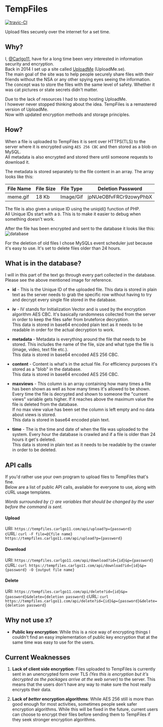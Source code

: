 # TempFiles
[![travic-CI](https://api.travis-ci.org/Carlgo11/TempFiles.svg?branch=master)](https://travis-ci.org/Carlgo11/TempFiles/)

Upload files securely over the internet for a set time.

## Why?
I, [@Carlgo11](https://github.com/Carlgo11/), have for a long time been very interested in information security and encryption.  
Back in 2014 I set up a site called [UploadMe](https://github.com/Carlgo11/UploadMe) (UploadMe.se).  
The main goal of the site was to help people securely share files with their friends without the NSA or any other spying eyes seeing the information.  
The concept was to store the files with the same level of safety. Whether it was cat pictures or state secrets didn't matter.  

Due to the lack of resources I had to stop hosting UploadMe.  
I however never stopped thinking about the idea. TempFiles is a remastered version of UploadMe.  
Now with updated encryption methods and storage principles.  

## How?

When a file is uploaded to TempFiles it is sent over HTTPS(TLS) to the server where it is encrypted using `AES 256 CBC` and then stored as a blob on MySQL.  
All metadata is also encrypted and stored there until someone requests to download it.  

The metadata is stored separately to the file content in an array. The array looks like this:

File Name | File Size | File Type | Deletion Password
 -------- | --------- | --------- | -----------------
meme.gif | 18 Kb | Image/Gif | jpNUeOBfvFRCr9zowyPhbX

The file is also given a unique ID using the uniqid() function of PHP.  
All Unique IDs start with a `D`. This is to make it easier to debug when something doesn't work.  

After the file has been encrypted and sent to the database it looks like this:
![database](https://user-images.githubusercontent.com/3535780/31801145-5ca27740-b546-11e7-9f31-f4f837ffc93a.png)

For the deletion of old files I chose MySQLs event scheduler just because it's easy to use.
It's set to delete files older than 24 hours.

## What is in the database?

I will in this part of the text go through every part collected in the database.  
Please see the above mentioned image for reference.

* **id** - This is the Unique ID of the uploaded file. This data is stored in plain text as the server needs to grab the specific row without having to try and decrypt every single file stored in the database.  

* **iv** - IV stands for Initialization Vector and is used by the encryption algorithm AES CBC. It's basically randomness collected from the server in order to keep the files safer from bruteforce decryption.  
This data is stored in base64 encoded plain text as it needs to be readable in order for the actual decryption to work.  

* **metadata** - Metadata is everything around the file that needs to be stored. This includes the name of the file, size and what type the file is (image, video, text file etc.).  
This data is stored in base64 encoded AES 256 CBC.  

* **content** - Content is what's in the actual file. For efficiency purposes it's stored as a "blob" in the database.  
This data is stored in base64 encoded AES 256 CBC.  

* **maxviews** - This column is an array containing how many times a file has been shown as well as how many times it's allowed to be shown.  
Every time the file is decrypted and shown to someone the "current views" variable gets higher. If it reaches above the maximum value the file is deleted from the database.  
If no max view value has been set the column is left empty and no data about views is stored.  
This data is stored in base64 encoded plain text.  

* **time** - The is the time and date of when the file was uploaded to the system. Every hour the database is crawled and if a file is older than 24 hours it get's deleted.  
This data is stored in plain text as it needs to be readable by the crawler in order to be deleted.  

## API calls
If you'd rather use your own program to upload files to TempFiles that's fine.  
Below are a list of public API calls, available for everyone to use, along with cURL usage templates.  
  
_Words surrounded by `{}` are variables that should be changed by the user before the command is sent._

#### Upload
 URI: `https://tempfiles.carlgo11.com/api/upload?p={password}`  
 cURL: `curl -F file=@{file name} https://tempfiles.carlgo11.com/api/upload?p={password}`
#### Download
 URI: `https://tempfiles.carlgo11.com/api/download?id={id}&p={password}`  
 cURL: `curl https://tempfiles.carlgo11.com/api/download?id={id}&p={password} -O {output file name}`
#### Delete 
 URI: `https://tempfiles.carlgo11.com/api/delete?id={id}&p={password}&delete={deletion password}`
 cURL: `curl https://tempfiles.carlgo11.com/api/delete?id={id}&p={password}&delete={deletion password}`

## Why not use `X`?

* **Public key encryption**: While this is a nice way of encrypting things I couldn't find an easy implementation of public key encryption that at the same time was easy to use for the users.

## Current Weaknesses

1. **Lack of client side encryption**: Files uploaded to TempFiles is currently sent in an unencrypted form over TLS _(Yes this is encryption but it's decrypted as the packages arrive at the web server)_ to the server. This means that the users don't have any way to make sure the host really encrypts their data.  

2. **Lack of _better_ encryption algorithms**: While AES 256 still is more than good enough for most activities, sometimes people seek safer encryption algorithms. While this will be fixed in the future, current users can choose to encrypt their files before sending them to TempFiles if they seek stronger encryption algorithms.
